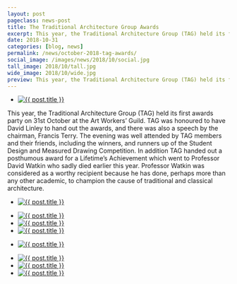 ```yaml
---
layout: post
pageclass: news-post
title: The Traditional Architecture Group Awards
excerpt: This year, the Traditional Architecture Group (TAG) held its first awards party on 31st October at the Art Workers’ Guild.
date: 2018-10-31
categories: [blog, news]
permalink: /news/october-2018-tag-awards/
social_image: /images/news/2018/10/social.jpg
tall_image: 2018/10/tall.jpg
wide_image: 2018/10/wide.jpg
preview: This year, the Traditional Architecture Group (TAG) held its first awards party on 31st October at the Art Workers’ Guild. TAG was honoured to have David Linley to hand out the awards, and there was also a speech by the chairman, Francis Terry.
---
```

<ul class="list">
	<li class="full">
		<a class="fancybox" rel="group" href="/images/news/2018/10/tag-01.jpg">
			<img src="/images/news/2018/10/thumbs/tag-01.jpg" alt="{{ post.title }}">
		</a>
	</li>
</ul>

<p>
	This year, the Traditional Architecture Group (TAG) held its first awards party on 31st October at the Art Workers’ Guild. TAG was honoured to have David Linley to hand out the awards, and there was also a speech by the chairman, Francis Terry. The evening was well attended by TAG members and their friends, including the winners, and runners up of the Student Design and Measured Drawing Competition. In addition TAG handed out a posthumous award for a Lifetime’s Achievement which went to Professor David Watkin who sadly died earlier this year. Professor Watkin was considered as a worthy recipient because he has done, perhaps more than any other academic, to champion the cause of traditional and classical architecture.
</p>

<ul class="list">
	<li class="full">
		<a class="fancybox" rel="group" href="/images/news/2018/10/tag-04.jpg">
			<img src="/images/news/2018/10/thumbs/tag-04.jpg" alt="{{ post.title }}">
		</a>
	</li>
</ul>
<ul class="list">
	<li class="third">
		<a class="fancybox" rel="group" href="/images/news/2018/10/tag-05.jpg">
			<img src="/images/news/2018/10/thumbs/tag-05.jpg" alt="{{ post.title }}">
		</a>
	</li>
	<li class="third">
		<a class="fancybox" rel="group" href="/images/news/2018/10/tag-03.jpg">
			<img src="/images/news/2018/10/thumbs/tag-03.jpg" alt="{{ post.title }}">
		</a>
	</li>
	<li class="third">
		<a class="fancybox" rel="group" href="/images/news/2018/10/tag-06.jpg">
			<img src="/images/news/2018/10/thumbs/tag-06.jpg" alt="{{ post.title }}">
		</a>
	</li>
</ul>
<ul class="list">
	<li class="full">
		<a class="fancybox" rel="group" href="/images/news/2018/10/tag-02.jpg">
			<img src="/images/news/2018/10/thumbs/tag-02.jpg" alt="{{ post.title }}">
		</a>
	</li>
</ul>
<ul class="list">
	<li class="third">
		<a class="fancybox" rel="group" href="/images/news/2018/10/tag-07.jpg">
			<img src="/images/news/2018/10/thumbs/tag-07.jpg" alt="{{ post.title }}">
		</a>
	</li>
	<li class="third">
		<a class="fancybox" rel="group" href="/images/news/2018/10/tag-09.jpg">
			<img src="/images/news/2018/10/thumbs/tag-09.jpg" alt="{{ post.title }}">
		</a>
	</li>
	<li class="third">
		<a class="fancybox" rel="group" href="/images/news/2018/10/tag-08.jpg">
			<img src="/images/news/2018/10/thumbs/tag-08.jpg" alt="{{ post.title }}">
		</a>
	</li>
</ul>